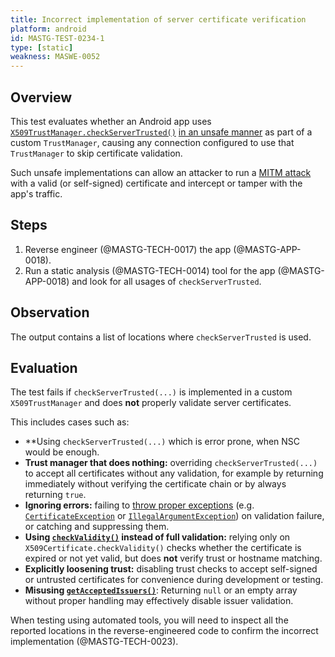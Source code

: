 ```yaml
---
title: Incorrect implementation of server certificate verification
platform: android
id: MASTG-TEST-0234-1
type: [static]
weakness: MASWE-0052
---
```


## Overview

This test evaluates whether an Android app uses [`X509TrustManager.checkServerTrusted()`](https://developer.android.com/reference/javax/net/ssl/X509TrustManager#checkServerTrusted%28java.security.cert.X509Certificate[],%20java.lang.String%29) [in an unsafe manner](https://developer.android.com/privacy-and-security/risks/unsafe-trustmanager) as part of a custom `TrustManager`, causing any connection configured to use that `TrustManager` to skip certificate validation.

Such unsafe implementations can allow an attacker to run a [MITM attack](../../../Document/0x04f-Testing-Network-Communication.md#intercepting-network-traffic-through-mitm) with a valid (or self-signed) certificate and intercept or tamper with the app's traffic.

## Steps

1. Reverse engineer (@MASTG-TECH-0017) the app (@MASTG-APP-0018).
2. Run a static analysis (@MASTG-TECH-0014) tool for the app (@MASTG-APP-0018) and look for all usages of `checkServerTrusted`.

## Observation

The output contains a list of locations where `checkServerTrusted` is used.

## Evaluation

The test fails if `checkServerTrusted(...)` is implemented in a custom `X509TrustManager` and does **not** properly validate server certificates.

This includes cases such as:

- **Using `checkServerTrusted(...)` which is error prone, when NSC would be enough.
- **Trust manager that does nothing:** overriding `checkServerTrusted(...)` to accept all certificates without any validation, for example by returning immediately without verifying the certificate chain or by always returning `true`.
- **Ignoring errors:** failing to [throw proper exceptions](https://support.google.com/faqs/answer/6346016) (e.g. [`CertificateException`](https://developer.android.com/reference/java/security/cert/CertificateException.html) or [`IllegalArgumentException`](https://developer.android.com/reference/java/lang/IllegalArgumentException)) on validation failure, or catching and suppressing them.
- **Using [`checkValidity()`](https://developer.android.com/reference/java/security/cert/X509Certificate#checkValidity()) instead of full validation:** relying only on `X509Certificate.checkValidity()` checks whether the certificate is expired or not yet valid, but does **not** verify trust or hostname matching.
- **Explicitly loosening trust:** disabling trust checks to accept self-signed or untrusted certificates for convenience during development or testing.
- **Misusing [`getAcceptedIssuers()`](https://developer.android.com/reference/javax/net/ssl/X509TrustManager#getAcceptedIssuers())**: Returning `null` or an empty array without proper handling may effectively disable issuer validation.

When testing using automated tools, you will need to inspect all the reported locations in the reverse-engineered code to confirm the incorrect implementation (@MASTG-TECH-0023).

